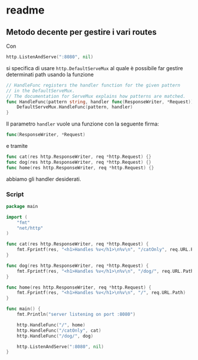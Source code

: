 # readme

## Metodo decente per gestire i vari routes

Con

```Go
http.ListenAndServe(":8080", nil)
```

si specifica di usare ``http.DefaultServeMux`` al quale è possibile far gestire determinati path usando la funzione

```Go
// HandleFunc registers the handler function for the given pattern
// in the DefaultServeMux.
// The documentation for ServeMux explains how patterns are matched.
func HandleFunc(pattern string, handler func(ResponseWriter, *Request)) {
	DefaultServeMux.HandleFunc(pattern, handler)
}
```

Il parametro `handler` vuole una funzione con la seguente firma:

```Go
func(ResponseWriter, *Request)
```

e tramite

```Go
func cat(res http.ResponseWriter, req *http.Request) {}
func dog(res http.ResponseWriter, req *http.Request) {}
func home(res http.ResponseWriter, req *http.Request) {}
```

abbiamo gli handler desiderati.

### Script

```Go
package main

import (
	"fmt"
	"net/http"
)

func cat(res http.ResponseWriter, req *http.Request) {
	fmt.Fprintf(res, "<h1>Handles %v</h1>\n%v\n", "/catOnly", req.URL.Path)
}

func dog(res http.ResponseWriter, req *http.Request) {
	fmt.Fprintf(res, "<h1>Handles %v</h1>\n%v\n", "/dog/", req.URL.Path)
}

func home(res http.ResponseWriter, req *http.Request) {
	fmt.Fprintf(res, "<h1>Handles %v</h1>\n%v\n", "/", req.URL.Path)
}

func main() {
	fmt.Println("server listening on port :8080")

	http.HandleFunc("/", home)
	http.HandleFunc("/catOnly", cat)
	http.HandleFunc("/dog/", dog)

	http.ListenAndServe(":8080", nil)
}
```